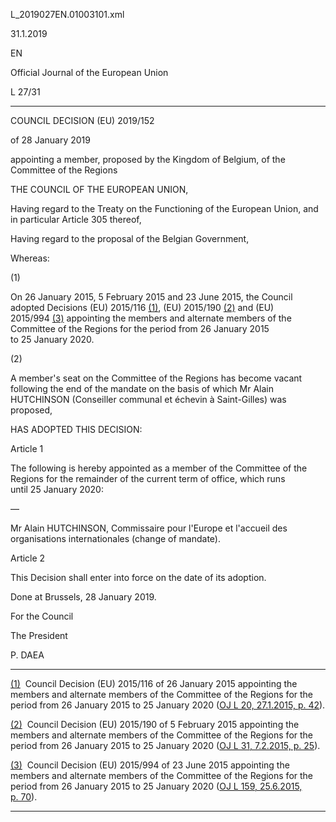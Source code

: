   L\_2019027EN.01003101.xml

  

31.1.2019   

EN

Official Journal of the European Union

L 27/31

* * *

COUNCIL DECISION (EU) 2019/152

of 28 January 2019

appointing a member, proposed by the Kingdom of Belgium, of the Committee of the Regions

THE COUNCIL OF THE EUROPEAN UNION,

Having regard to the Treaty on the Functioning of the European Union, and in particular Article 305 thereof,

Having regard to the proposal of the Belgian Government,

Whereas:

  

(1)

On 26 January 2015, 5 February 2015 and 23 June 2015, the Council adopted Decisions (EU) 2015/116 [(1)](#ntr1-L_2019027EN.01003101-E0001), (EU) 2015/190 [(2)](#ntr2-L_2019027EN.01003101-E0002) and (EU) 2015/994 [(3)](#ntr3-L_2019027EN.01003101-E0003) appointing the members and alternate members of the Committee of the Regions for the period from 26 January 2015 to 25 January 2020.

  

(2)

A member's seat on the Committee of the Regions has become vacant following the end of the mandate on the basis of which Mr Alain HUTCHINSON (Conseiller communal et échevin à Saint-Gilles) was proposed,

HAS ADOPTED THIS DECISION:

Article 1

The following is hereby appointed as a member of the Committee of the Regions for the remainder of the current term of office, which runs until 25 January 2020:

  

—

Mr Alain HUTCHINSON, Commissaire pour l'Europe et l'accueil des organisations internationales (change of mandate).

Article 2

This Decision shall enter into force on the date of its adoption.

Done at Brussels, 28 January 2019.

For the Council

The President

P. DAEA

* * *

[(1)](#ntc1-L_2019027EN.01003101-E0001)  Council Decision (EU) 2015/116 of 26 January 2015 appointing the members and alternate members of the Committee of the Regions for the period from 26 January 2015 to 25 January 2020 ([OJ L 20, 27.1.2015, p. 42](./../../../../legal-content/EN/AUTO/?uri=OJ:L:2015:020:TOC)).

[(2)](#ntc2-L_2019027EN.01003101-E0002)  Council Decision (EU) 2015/190 of 5 February 2015 appointing the members and alternate members of the Committee of the Regions for the period from 26 January 2015 to 25 January 2020 ([OJ L 31, 7.2.2015, p. 25](./../../../../legal-content/EN/AUTO/?uri=OJ:L:2015:031:TOC)).

[(3)](#ntc3-L_2019027EN.01003101-E0003)  Council Decision (EU) 2015/994 of 23 June 2015 appointing the members and alternate members of the Committee of the Regions for the period from 26 January 2015 to 25 January 2020 ([OJ L 159, 25.6.2015, p. 70](./../../../../legal-content/EN/AUTO/?uri=OJ:L:2015:159:TOC)).

* * *